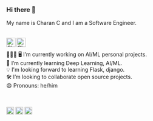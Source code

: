 ### Hi there 👋

My name is Charan C and I am a Software Engineer.

<br />
<a href="https://www.linkedin.com/in/charan-c/">
  <img align="left" alt="Charan C | LinkedIn" width="24px" src="https://pngimg.com/uploads/linkedIn/linkedIn_PNG38.png" />
</a>
<a href="https://jovian.ai/charanc1996">
  <img align="left" alt="Charan C | Jovian.ai" width="24px" src="https://avatars.githubusercontent.com/u/46194244?s=200&v=4" />
</a>

<br />
<br />
👨🏻‍💼 🖥   I’m currently working on AI/ML personal projects.
<br/>
🌱    I’m currently learning Deep Learning, AI/ML.
<br/>
💡     I'm looking forward to learning Flask, django.
<br/>
🛠     I’m looking to collaborate open source projects.

<br/>
😄    Pronouns: he/him
<br/>

<br />
<br />

<code><img height="20" src="https://cdn.icon-icons.com/icons2/112/PNG/512/python_18894.png"></code>
<code><img height="20" src="https://cdn.icon-icons.com/icons2/2415/PNG/512/c_original_logo_icon_146611.png"></code>
<code><img height="20" src="https://cdn.icon-icons.com/icons2/2107/PNG/512/file_type_cpp_icon_130670.png"></code>





